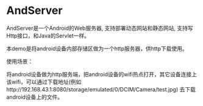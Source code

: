 # AndServer
AndServer是一个Android的Web服务器, 支持部署动态网站和静态网站, 支持写Http接口，和Java的Servlet一样。

本demo是将android设备内部存储区做为一个http服务器，供http下载使用。

使用场景：

将android设备做为http服务端，把android设备的wifi热点打开，其它设备连接上该wifi，可以通过下载地址(例如http://192.168.43.1:8080/storage/emulated/0/DCIM/Camera/test.jpg) 去下载android设备上的文件。
